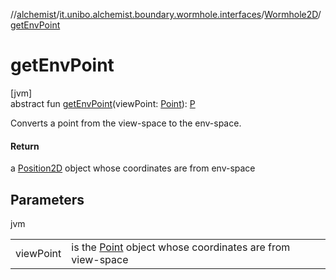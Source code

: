 //[alchemist](../../../index.md)/[it.unibo.alchemist.boundary.wormhole.interfaces](../index.md)/[Wormhole2D](index.md)/[getEnvPoint](get-env-point.md)

# getEnvPoint

[jvm]\
abstract fun [getEnvPoint](get-env-point.md)(viewPoint: [Point](https://docs.oracle.com/javase/8/docs/api/java/awt/Point.html)): [P](index.md)

Converts a point from the view-space to the env-space.

#### Return

a [Position2D](../../it.unibo.alchemist.model.interfaces/-position2-d/index.md) object whose coordinates are from env-space

## Parameters

jvm

| | |
|---|---|
| viewPoint | is the [Point](https://docs.oracle.com/javase/8/docs/api/java/awt/Point.html) object whose coordinates are from view-space |
